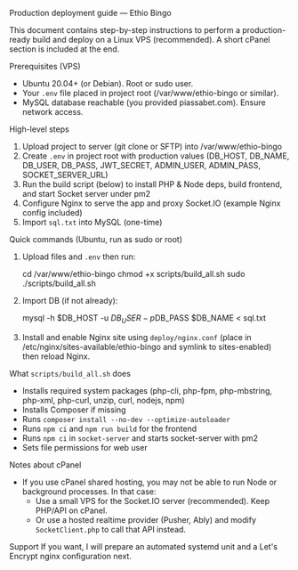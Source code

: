 Production deployment guide — Ethio Bingo

This document contains step-by-step instructions to perform a production-ready build and deploy on a Linux VPS (recommended). A short cPanel section is included at the end.

Prerequisites (VPS)
- Ubuntu 20.04+ (or Debian). Root or sudo user.
- Your `.env` file placed in project root (/var/www/ethio-bingo or similar).
- MySQL database reachable (you provided piassabet.com). Ensure network access.

High-level steps
1. Upload project to server (git clone or SFTP) into /var/www/ethio-bingo
2. Create `.env` in project root with production values (DB_HOST, DB_NAME, DB_USER, DB_PASS, JWT_SECRET, ADMIN_USER, ADMIN_PASS, SOCKET_SERVER_URL)
3. Run the build script (below) to install PHP & Node deps, build frontend, and start Socket server under pm2
4. Configure Nginx to serve the app and proxy Socket.IO (example Nginx config included)
5. Import `sql.txt` into MySQL (one-time)

Quick commands (Ubuntu, run as sudo or root)
1) Upload files and `.env` then run:

    cd /var/www/ethio-bingo
    chmod +x scripts/build_all.sh
    sudo ./scripts/build_all.sh

2) Import DB (if not already):

    mysql -h $DB_HOST -u $DB_USER -p$DB_PASS $DB_NAME < sql.txt

3) Install and enable Nginx site using `deploy/nginx.conf` (place in /etc/nginx/sites-available/ethio-bingo and symlink to sites-enabled) then reload Nginx.

What `scripts/build_all.sh` does
- Installs required system packages (php-cli, php-fpm, php-mbstring, php-xml, php-curl, unzip, curl, nodejs, npm)
- Installs Composer if missing
- Runs `composer install --no-dev --optimize-autoloader`
- Runs `npm ci` and `npm run build` for the frontend
- Runs `npm ci` in `socket-server` and starts socket-server with pm2
- Sets file permissions for web user

Notes about cPanel
- If you use cPanel shared hosting, you may not be able to run Node or background processes. In that case:
  - Use a small VPS for the Socket.IO server (recommended). Keep PHP/API on cPanel.
  - Or use a hosted realtime provider (Pusher, Ably) and modify `SocketClient.php` to call that API instead.

Support
If you want, I will prepare an automated systemd unit and a Let's Encrypt nginx configuration next.
